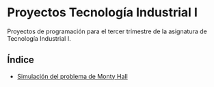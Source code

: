 # Proyectos Tecnología Industrial I

Proyectos de programación para el tercer trimestre de la asignatura de Tecnología Industrial I.

## Índice

* [Simulación del problema de Monty Hall](https://github.com/JaimermXD/proyectos-tecnologia-industrial/tree/monty-hall-simulation)
